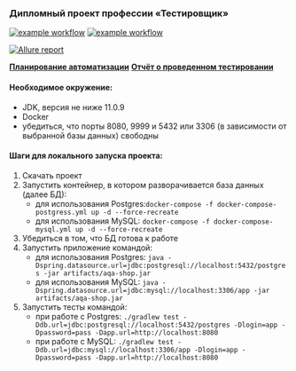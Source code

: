 ### Дипломный проект профессии «Тестировщик» ###

[![example workflow](https://github.com/FlyingDog265/NetologyDiploma/actions/workflows/mySQLTestsCI.yml/badge.svg)](https://github.com/FlyingDog265/NetologyDiploma/actions/workflows/mySQLTestsCI.yml)
[![example workflow](https://github.com/FlyingDog265/NetologyDiploma/actions/workflows/postgressTestsCI.yml/badge.svg)](https://github.com/FlyingDog265/NetologyDiploma/actions/workflows/postgressTestsCI.yml)

[![Allure report](https://img.shields.io/badge/Allure%20Report-deployed-yellowgreen)](https://flyingdog265.github.io/NetologyDiploma/)

[**Планирование автоматизации**](documentation/Plan.md)
[**Отчёт о проведенном тестировании**](documentation/Report.md)

#### Необходимое окружение: ####

* JDK, версия не ниже 11.0.9
* Docker
* убедиться, что порты 8080, 9999 и 5432 или 3306 (в зависимости от выбранной базы данных) свободны

#### Шаги для локального запуска проекта: ####

1. Скачать проект
1. Запустить контейнер, в котором разворачивается база данных (далее БД):
    * для использования Postgres:`docker-compose -f docker-compose-postgress.yml up -d --force-recreate`
    * для использования MySQL: `docker-compose -f docker-compose-mysql.yml up -d --force-recreate`
1. Убедиться в том, что БД готова к работе
1. Запустить приложение командой:
    * для использования
      Postgres: `java -Dspring.datasource.url=jdbc:postgresql://localhost:5432/postgres -jar artifacts/aqa-shop.jar`
    * для использования
      MySQL: `java -Dspring.datasource.url=jdbc:mysql://localhost:3306/app -jar artifacts/aqa-shop.jar`
1. Запустить тесты командой:
    * при работе с
      Postgres: `./gradlew test -Ddb.url=jdbc:postgresql://localhost:5432/postgres -Dlogin=app -Dpassword=pass -Dapp.url=http://localhost:8080`
    * при работе с
      MySQL: `./gradlew test -Ddb.url=jdbc:mysql://localhost:3306/app -Dlogin=app -Dpassword=pass -Dapp.url=http://localhost:8080`
